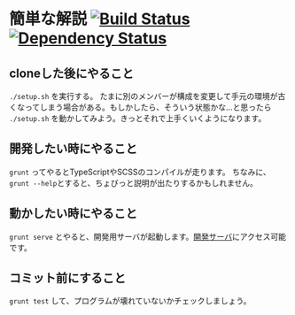 # 簡単な解説 [![Build Status](https://travis-ci.org/vvakame/angularjs-typescript.png)](https://travis-ci.org/vvakame/angularjs-typescript) [![Dependency Status](https://david-dm.org/vvakame/angularjs-typescript.png)](https://david-dm.org/vvakame/angularjs-typescript)

## cloneした後にやること

`./setup.sh` を実行する。
たまに別のメンバーが構成を変更して手元の環境が古くなってしまう場合がある。もしかしたら、そういう状態かな…と思ったら `./setup.sh` を動かしてみよう。きっとそれで上手くいくようになります。

## 開発したい時にやること

`grunt` ってやるとTypeScriptやSCSSのコンパイルが走ります。
ちなみに、`grunt --help`とすると、ちょびっと説明が出たりするかもしれません。

## 動かしたい時にやること

`grunt serve` とやると、開発用サーバが起動します。[開発サーバ](http://localhost:9000/)にアクセス可能です。

## コミット前にすること

`grunt test` して、プログラムが壊れていないかチェックしましょう。
